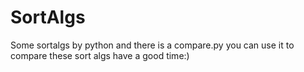# SortAlgs
Some sortalgs by python
and there is a compare.py
you can use it to compare these sort algs
have a good time:)
